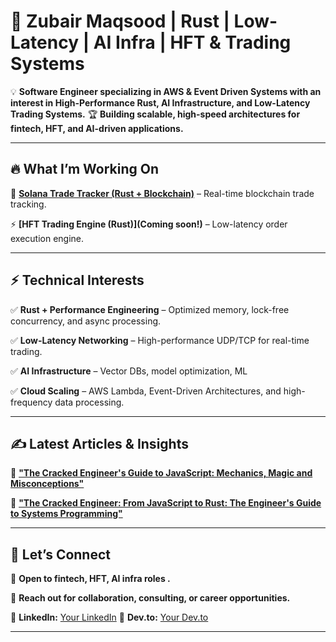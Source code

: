 # 🚀 Zubair Maqsood | Rust | Low-Latency | AI Infra | HFT & Trading Systems

💡 **Software Engineer specializing in AWS & Event Driven Systems with an interest in High-Performance Rust, AI Infrastructure, and Low-Latency Trading Systems.**
🏆 **Building scalable, high-speed architectures for fintech, HFT, and AI-driven applications.**

---

## 🔥 **What I’m Working On**
🚀 **[Solana Trade Tracker (Rust + Blockchain)](https://github.com/GH05T-97/solana-whale-bot)** – Real-time blockchain trade tracking.

⚡ **[HFT Trading Engine (Rust)](Coming soon!)** – Low-latency order execution engine.

---

## ⚡ **Technical Interests**
✅ **Rust + Performance Engineering** – Optimized memory, lock-free concurrency, and async processing.

✅ **Low-Latency Networking** – High-performance UDP/TCP for real-time trading.

✅ **AI Infrastructure** – Vector DBs, model optimization, ML

✅ **Cloud Scaling** – AWS Lambda, Event-Driven Architectures, and high-frequency data processing.

---


## ✍️ **Latest Articles & Insights**
📌 **["The Cracked Engineer's Guide to JavaScript: Mechanics, Magic and Misconceptions"](https://dev.to/gho5t_97/the-cracked-engineers-guide-to-javascript-mechanics-magic-and-misconceptions-28jm)**

📌 **["The Cracked Engineer: From JavaScript to Rust: The Engineer's Guide to Systems Programming"](https://dev.to/gho5t_97/the-cracked-engineer-moving-from-javascript-to-rust-the-basics-3ncl)**

---

## 🚀 **Let’s Connect**
💼 **Open to fintech, HFT, AI infra roles .**

📩 **Reach out for collaboration, consulting, or career opportunities.**

🔗 **LinkedIn:** [Your LinkedIn](https://linkedin.com/in/zubairmaqsood)
🔗 **Dev.to:** [Your Dev.to](https://dev.to/gho5t_97)

---

